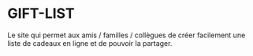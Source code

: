# GIFT-LIST
Le site qui permet aux amis / familles / collègues de créer facilement une liste de cadeaux en ligne et de pouvoir la partager.
